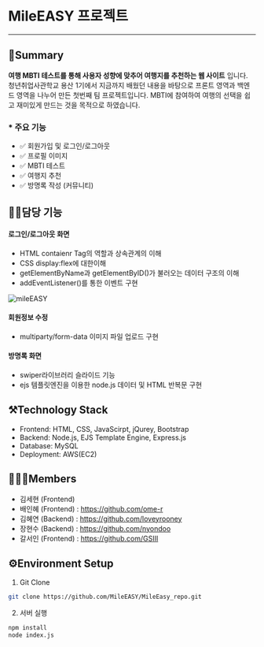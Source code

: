 # MileEASY 프로젝트

---

## 📝Summary

**여행 MBTI 테스트를 통해 사용자 성향에 맞추어 여행지를 추천하는 웹 사이트** 입니다.
청년취업사관학교 용산 1기에서 지금까지 배웠던 내용을 바탕으로 프론트 영역과 백엔드 영역을 나누어 만든 첫번째 팀 프로젝트입니다. MBTI에 참여하여 여행의 선택을 쉽고 재미있게 만드는 것을 목적으로 하였습니다.

### \* 주요 기능

- ✅ 회원가입 및 로그인/로그아웃
- ✅ 프로필 이미지
- ✅ MBTI 테스트
- ✅ 여행지 추천
- ✅ 방명록 작성 (커뮤니티)

## 🙋‍♀️담당 기능

#### 로그인/로그아웃 화면

- HTML contaienr Tag의 역할과 상속관계의 이해
- CSS display:flex에 대한이해
- getElementByName과 getElementByID()가 불러오는 데이터 구조의 이해
- addEventListener()를 통한 이벤트 구현

![mileEASY](/images/projects/mileEASY.png)

#### 회원정보 수정

- multiparty/form-data 이미지 파일 업로드 구현

#### 방명록 화면

- swiper라이브러리 슬라이드 기능
- ejs 템플릿엔진을 이용한 node.js 데이터 및 HTML 반복문 구현

## ⚒️Technology Stack

- Frontend: HTML, CSS, JavaScirpt, jQurey, Bootstrap
- Backend: Node.js, EJS Template Engine, Express.js
- Database: MySQL
- Deployment: AWS(EC2)

## 👩‍👧‍👦Members

- 김세현 (Frontend)
- 배인혜 (Frontend) : https://github.com/ome-r
- 김혜연 (Backend) : https://github.com/loveyrooney
- 장현수 (Backend) : https://github.com/nyondoo
- 갈서인 (Frontend) : https://github.com/GSIII

## ⚙️Environment Setup

1. Git Clone

```bash
git clone https://github.com/MileEASY/MileEasy_repo.git
```

2. 서버 실행

```bash
npm install
node index.js
```
